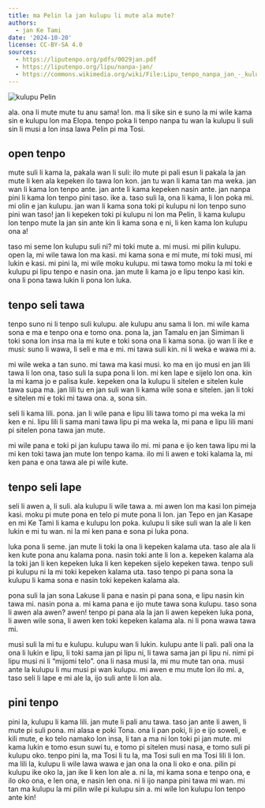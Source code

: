 ```yaml
---
title: ma Pelin la jan kulupu li mute ala mute?
authors:
  - jan Ke Tami
date: '2024-10-20'
license: CC-BY-SA 4.0
sources:
  - https://liputenpo.org/pdfs/0029jan.pdf
  - https://liputenpo.org/lipu/nanpa-jan/
  - https://commons.wikimedia.org/wiki/File:Lipu_tenpo_nanpa_jan_-_kulupu_Pelin.png
---
```


![kulupu Pelin](https://upload.wikimedia.org/wikipedia/commons/6/64/Lipu_tenpo_nanpa_jan_-_kulupu_Pelin.png)

ala. ona li mute mute tu anu sama! lon. ma li sike sin e suno la mi wile kama sin e kulupu lon ma Elopa. tenpo poka li tenpo nanpa tu wan la kulupu li suli sin li musi a lon insa lawa Pelin pi ma Tosi.

## open tenpo

mute suli li kama la, pakala wan li suli: ilo mute pi pali esun li pakala la jan mute li ken ala kepeken ilo tawa lon kon. jan tu wan li kama tan ma weka. jan wan li kama lon tenpo ante. jan ante li kama kepeken nasin ante. jan nanpa pini li kama lon tenpo pini taso. ike a. taso suli la, ona li kama, li lon poka mi. mi olin e jan kulupu. jan wan li kama sona toki pi kulupu ni lon tenpo suno pini wan taso! jan li kepeken toki pi kulupu ni lon ma Pelin, li kama kulupu lon tenpo mute la jan sin ante kin li kama sona e ni, li ken kama lon kulupu ona a!

taso mi seme lon kulupu suli ni? mi toki mute a. mi musi. mi pilin kulupu. open la, mi wile tawa lon ma kasi. mi kama sona e mi mute, mi toki musi, mi lukin e kasi. mi pini la, mi wile moku kulupu. mi tawa tomo moku la mi toki e kulupu pi lipu tenpo e nasin ona. jan mute li kama jo e lipu tenpo kasi kin. ona li pona tawa lukin li pona lon luka.

## tenpo seli tawa

tenpo suno ni li tenpo suli kulupu. ale kulupu anu sama li lon. mi wile kama sona e ma e tenpo ona e tomo ona. pona la, jan Tamalu en jan Simiman li toki sona lon insa ma la mi kute e toki sona ona li kama sona. ijo wan li ike e musi: suno li wawa, li seli e ma e mi. mi tawa suli kin. ni li weka e wawa mi a.

mi wile weka a tan suno. mi tawa ma kasi musi. ko ma en ijo musi en jan lili tawa li lon ona, taso suli la supa pona li lon. mi ken lape e sijelo lon ona. kin la mi kama jo e palisa kule. kepeken ona la kulupu li sitelen e sitelen kule tawa supa ma. jan lili tu en jan suli wan li kama wile sona e sitelen. jan li toki e sitelen mi e toki mi tawa ona. a, sona sin.

seli li kama lili. pona. jan li wile pana e lipu lili tawa tomo pi ma weka la mi ken e ni. lipu lili li sama mani tawa lipu pi ma weka la, mi pana e lipu lili mani pi sitelen pona tawa jan mute.

mi wile pana e toki pi jan kulupu tawa ilo mi. mi pana e ijo ken tawa lipu mi la mi ken toki tawa jan mute lon tenpo kama. ilo mi li awen e toki kalama la, mi ken pana e ona tawa ale pi wile kute.

## tenpo seli lape

seli li awen a, li suli. ala kulupu li wile tawa a. mi awen lon ma kasi lon pimeja kasi. moku pi mute pona en telo pi mute pona li lon. jan Tepo en jan Kasape en mi Ke Tami li kama e kulupu lon poka. kulupu li sike suli wan la ale li ken lukin e mi tu wan. ni la mi ken pana e sona pi luka pona.

luka pona li seme. jan mute li toki la ona li kepeken kalama uta. taso ale ala li ken kute pona anu kalama pona. nasin toki ante li lon a. kepeken kalama ala la toki jan li ken kepeken luka li ken kepeken sijelo kepeken tawa. tenpo suli pi kulupu ni la mi toki kepeken kalama uta. taso tenpo pi pana sona la kulupu li kama sona e nasin toki kepeken kalama ala.

pona suli la jan sona Lakuse li pana e nasin pi pana sona, e lipu nasin kin tawa mi. nasin pona a. mi kama pana e ijo mute tawa sona kulupu. taso sona li awen ala awen? awen! tenpo pi pana ala la jan li awen kepeken luka pona, li awen wile sona, li awen ken toki kepeken kalama ala. ni li pona wawa tawa mi.

musi suli la mi tu e kulupu. kulupu wan li lukin. kulupu ante li pali. pali ona la ona li lukin e lipu, li toki sama jan pi lipu ni, li tawa sama jan pi lipu ni. nimi pi lipu musi ni li “mijomi telo”. ona li nasa musi la, mi mu mute tan ona. musi ante la kulupu li mu musi pi wan kulupu. mi awen e mu mute lon ilo mi. a, taso seli li lape e mi ale la, ijo suli ante li lon ala.

## pini tenpo

pini la, kulupu li kama lili. jan mute li pali anu tawa. taso jan ante li awen, li mute pi suli pona. mi alasa e poki Tona. ona li pan poki, li jo e ijo soweli, e kili mute, e ko telo namako lon insa, li tan a ma ni lon toki pi jan mute. mi kama lukin e tomo esun suwi tu, e tomo pi sitelen musi nasa, e tomo suli pi kulupu oko. tenpo pini la, ma Tosi li tu la, ma Tosi suli en ma Tosi lili li lon. ma lili la, kulupu li wile lawa wawa e jan ona la ona li oko e ona. pilin pi kulupu ike oko la, jan ike li ken lon ale a. ni la, mi kama sona e tenpo ona, e ilo oko ona, e len ona, e nasin len ona. ni li ijo nanpa pini tawa mi wan. mi tan ma kulupu la mi pilin wile pi kulupu sin a. mi wile lon kulupu lon tenpo ante kin!